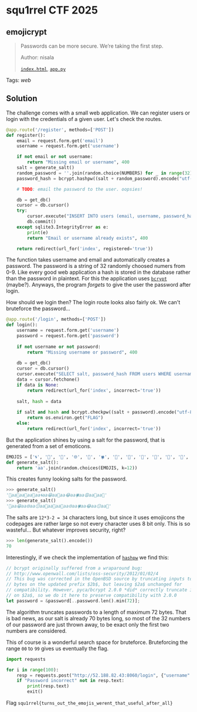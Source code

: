 # squ1rrel CTF 2025

## emojicrypt

> Passwords can be more secure. We’re taking the first step.
>
>  Author: nisala
>
> [`index.html`](index.html), [`app.py`](app.py)

Tags: _web_

## Solution
The challenge comes with a small web application. We can register users or login with the credentials of a given user. Let's check the routes.

```py
@app.route('/register', methods=['POST'])
def register():
    email = request.form.get('email')
    username = request.form.get('username')

    if not email or not username:
        return "Missing email or username", 400
    salt = generate_salt()
    random_password = ''.join(random.choice(NUMBERS) for _ in range(32))
    password_hash = bcrypt.hashpw((salt + random_password).encode("utf-8"), bcrypt.gensalt()).decode('utf-8')

    # TODO: email the password to the user. oopsies!

    db = get_db()
    cursor = db.cursor()
    try:
        cursor.execute("INSERT INTO users (email, username, password_hash, salt) VALUES (?, ?, ?, ?)", (email, username, password_hash, salt))
        db.commit()
    except sqlite3.IntegrityError as e:
        print(e)
        return "Email or username already exists", 400

    return redirect(url_for('index', registered='true'))
```

The function takes username and email and automatically creates a password. The password is a string of 32 randomly choosed numers from 0-9. Like every good web application a hash is stored in the database rather than the password in plaintext. For this the application uses [`bcrypt`](https://github.com/pyca/bcrypt/) (maybe?). Anyways, the program *forgets* to give the user the password after login.

How should we login then? The login route looks also fairly ok. We can't bruteforce the password... 

```py
@app.route('/login', methods=['POST'])
def login():
    username = request.form.get('username')
    password = request.form.get('password')
    
    if not username or not password:
        return "Missing username or password", 400
    
    db = get_db()
    cursor = db.cursor()
    cursor.execute("SELECT salt, password_hash FROM users WHERE username = ?", (username,))
    data = cursor.fetchone()
    if data is None:
        return redirect(url_for('index', incorrect='true'))
    
    salt, hash = data
    
    if salt and hash and bcrypt.checkpw((salt + password).encode("utf-8"), hash.encode("utf-8")):
        return os.environ.get("FLAG")
    else:
        return redirect(url_for('index', incorrect='true'))
```

But the application shines by using a salt for the password, that is generated from a set of emoticons.

```py
EMOJIS = ['🌀', '🌁', '🌂', '🌐', '🌱', '🍀', '🍁', '🍂', '🍄', '🍅', '🎁', '🎒', '🎓', '🎵', '😀', '😁', '😂', '😕', '😶', '😩', '😗']
def generate_salt():
    return 'aa'.join(random.choices(EMOJIS, k=12))
```

This creates funny looking salts for the password. 

```py
>>> generate_salt()
'🎁aa🌱aa🍁aa🌁aa🌀aa😁aa🎁aa😂aa🍀aa😩aa🍄aa🌁'
>>> generate_salt()
'🌂aa😁aa🌐aa😗aa🎵aa🎁aa🌁aa🌐aa🍀aa😂aa😗aa🌂'
```

The salts are `12*3-2 = 34` characters long, but since it uses emojicons the codepages are rather large so not every character uses 8 bit only. This is so wasteful... But whatever improves security, right?

```py
>>> len(generate_salt().encode())
70
```

Interestingly, if we check the implementation of [`hashpw`](https://github.com/pyca/bcrypt/blob/9e5a7c5ae433bdd60a7fb35c66d66e69156fffdf/src/_bcrypt/src/lib.rs#L81) we find this:

```rs
// bcrypt originally suffered from a wraparound bug:
// http://www.openwall.com/lists/oss-security/2012/01/02/4
// This bug was corrected in the OpenBSD source by truncating inputs to 72
// bytes on the updated prefix $2b$, but leaving $2a$ unchanged for
// compatibility. However, pyca/bcrypt 2.0.0 *did* correctly truncate inputs
// on $2a$, so we do it here to preserve compatibility with 2.0.0
let password = &password[..password.len().min(72)];
```

The algorithm truncates passwords to a length of maximum 72 bytes. That is bad news, as our salt is already 70 bytes long, so most of the 32 numbers of our password are just thrown away, to be exact only the first two numbers are considered.

This of course is a wonderful search space for bruteforce. Bruteforcing the range `00` to `99` gives us eventually the flag.

```py
import requests

for i in range(100):
    resp = requests.post("http://52.188.82.43:8060/login", {"username":"test", "password":f"{i:02d}"})
    if "Password incorrect" not in resp.text:
        print(resp.text)
        exit()
```

Flag `squ1rrel{turns_out_the_emojis_werent_that_useful_after_all}`